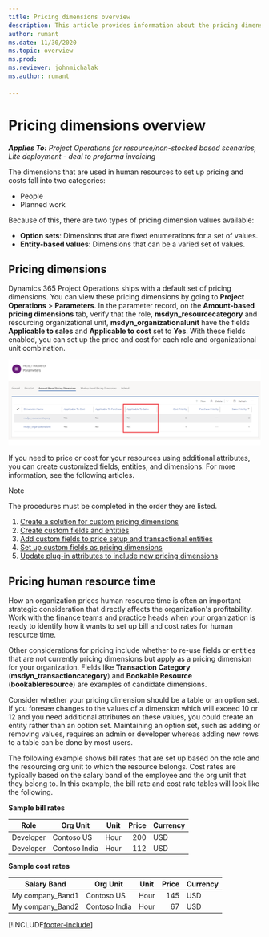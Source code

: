 ```yaml
--- 
title: Pricing dimensions overview
description: This article provides information about the pricing dimensions in Dynamics 365 Project Operations.
author: rumant
ms.date: 11/30/2020
ms.topic: overview
ms.prod: 
ms.reviewer: johnmichalak
ms.author: rumant 

--- 
```


# Pricing dimensions overview

_**Applies To:** Project Operations for resource/non-stocked based scenarios, Lite deployment - deal to proforma invoicing_

The dimensions that are used in human resources to set up pricing and costs fall into two categories:

- People
- Planned work

Because of this, there are two types of pricing dimension values available:

- **Option sets**: Dimensions that are fixed enumerations for a set of values.
- **Entity-based values**: Dimensions that can be a varied set of values.

## Pricing dimensions

Dynamics 365 Project Operations ships with a default set of pricing dimensions. You can view these pricing dimensions by going to **Project Operations** > **Parameters**. In the parameter record, on the **Amount-based pricing dimensions** tab, verify that the role, **msdyn_resourcecategory** and resourcing organizational unit, **msdyn_organizationalunit** have the fields **Applicable to sales** and **Applicable to cost** set to **Yes**. 
With these fields enabled, you can set up the price and cost for each role and organizational unit combination.

![Screenshot of Project Service parameters with “Applicable to Sales” highlighted.](media/PS-OOB-parameters.png)

If you need to price or cost for your resources using additional attributes, you can create customized fields, entities, and dimensions. For more information, see the following articles. 
  
  > [!NOTE]
  > The procedures must be completed in the order they are listed.

1. [Create a solution for custom pricing dimensions](../sales/create-solution-custompd.md)
2. [Create custom fields and entities](create-custom-fields-entities-pricing-dimensions.md)
3. [Add custom fields to price setup and transactional entities](add-custom-fields-price-setup-transactional-entities.md)
4. [Set up custom fields as pricing dimensions](set-up-custom-fields-pricing-dimensions.md)
5. [Update plug-in attributes to include new pricing dimensions](update-plugin-attributes-pd.md)


## Pricing human resource time
How an organization prices human resource time is often an important strategic consideration that directly affects the organization's profitability. Work with the finance teams and practice heads when your organization is ready to identify how it wants to set up bill and cost rates for human resource time.

Other considerations for pricing include whether to re-use fields or entities that are not currently pricing dimensions but apply as a pricing dimension for your organization. Fields like **Transaction Category** (**msdyn_transactioncategory**) and **Bookable Resource** (**bookableresource**) are examples of candidate dimensions. 

Consider whether your pricing dimension should be a table or an option set. If you foresee changes to the values of a dimension which will exceed 10 or 12 and you need additional attributes on these values, you could create an entity rather than an option set. Maintaining an option set, such as adding or removing values, requires an admin or developer whereas adding new rows to a table can be done by most users.

The following example shows bill rates that are set up based on the role and the resourcing org unit to which the resource belongs. Cost rates are typically based on the salary band of the employee and the org unit that they belong to. In this example, the bill rate and cost rate tables will look like the following.

**Sample bill rates**

| Role        | Org Unit    |Unit      |Price      |Currency  |
| ------------|-------------|----------|----------:|----------|
| Developer   | Contoso US  |Hour | 200|USD     |
| Developer   | Contoso India |Hour|   112|USD     |


**Sample cost rates**

| Salary Band     | Org Unit    |Unit      |Price      |Currency  |
| ----------------|-------------|----------|----------:|----------|
| My company_Band1 | Contoso US  |Hour | 145|USD     |
| My company_Band2 | Contoso India |Hour|   67|USD     |


[!INCLUDE[footer-include](../includes/footer-banner.md)]